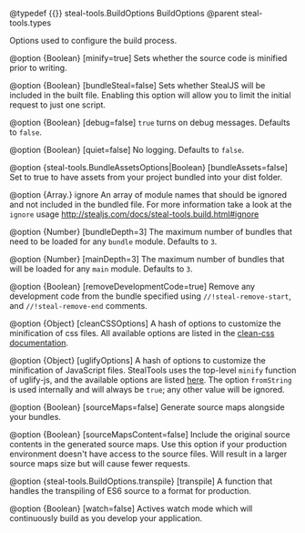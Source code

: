 @typedef {{}} steal-tools.BuildOptions BuildOptions
@parent steal-tools.types

Options used to configure the build process.

@option {Boolean} [minify=true] Sets whether the source code is minified prior to writing.

@option {Boolean} [bundleSteal=false] Sets whether StealJS will be included in the built file. Enabling this option will allow you to limit the initial request to just one script.

@option {Boolean} [debug=false] `true` turns on debug messages. Defaults to `false`.

@option {Boolean} [quiet=false] No logging.  Defaults to `false`.

@option {steal-tools.BundleAssetsOptions|Boolean} [bundleAssets=false] Set to true to have assets from your project bundled into your dist folder.

@option {Array.<moduleName>} ignore An array of module names that should be ignored and not included in the bundled file. 
For more information take a look at the `ignore` usage http://stealjs.com/docs/steal-tools.build.html#ignore


@option {Number} [bundleDepth=3] The maximum number of bundles that need to be loaded
for any `bundle` module. Defaults to `3`.

@option {Number} [mainDepth=3] The maximum number of bundles that will be loaded for any `main`
module. Defaults to `3`.

@option {Boolean} [removeDevelopmentCode=true] Remove any development code from the bundle specified 
using `//!steal-remove-start`, and `//!steal-remove-end` comments.

@option {Object} [cleanCSSOptions] A hash of options to customize the minification of css files. 
All available options are listed in the [clean-css documentation](https://github.com/jakubpawlowicz/clean-css#how-to-use-clean-css-programmatically).

@option {Object} [uglifyOptions] A hash of options to customize the minification of JavaScript files. StealTools uses the 
top-level `minify` function of uglify-js, and the available options are listed [here](https://github.com/mishoo/UglifyJS2#the-simple-way).
The option `fromString` is used internally and will always be `true`; any other value will be ignored.

@option {Boolean} [sourceMaps=false] Generate source maps alongside your bundles.

@option {Boolean} [sourceMapsContent=false] Include the original source contents in the generated source maps. Use this option if your production environment doesn't have access to the source files. Will result in a larger source maps size but will cause fewer requests.

@option {steal-tools.BuildOptions.transpile} [transpile] A function that handles the transpiling of ES6 source to a format for production.

@option {Boolean} [watch=false] Actives watch mode which will continuously build as you develop your application.
